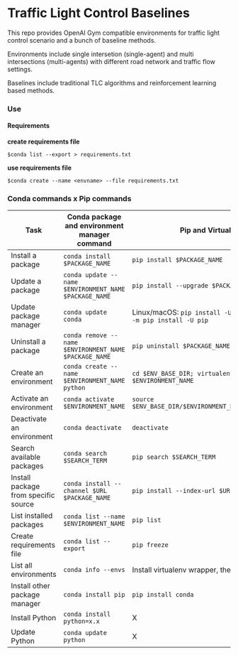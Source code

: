 # Traffic Light Control Baselines

This repo provides OpenAI Gym compatible environments for traffic light control scenario and a bunch of baseline methods. 

Environments include single intersetion (single-agent) and multi intersections (multi-agents) with different road network and traffic flow settings.

Baselines include traditional TLC algorithms and reinforcement learning based methods.


### Use

#### Requirements

**create requirements file**
```terminal
$conda list --export > requirements.txt
```

**use requirements file**
```terminal
$conda create --name <envname> --file requirements.txt
```

### Conda commands x Pip commands

| Task                                 | Conda package and environment manager command         | Pip and Virtualenv                                                    |
|--------------------------------------|-------------------------------------------------------|-----------------------------------------------------------------------|
| Install a package                    | `conda install $PACKAGE_NAME`                         | `pip install $PACKAGE_NAME`                                           |
| Update a package                     | `conda update --name $ENVIRONMENT_NAME $PACKAGE_NAME` | `pip install --upgrade $PACKAGE_NAME`                                 |
| Update package manager               | `conda update conda`                                  | Linux/macOS: `pip install -U pip` Win: `python -m pip install -U pip` |
| Uninstall a package                  | `conda remove --name $ENVIRONMENT_NAME $PACKAGE_NAME` | `pip uninstall $PACKAGE_NAME`                                         |
| Create an environment                | `conda create --name $ENVIRONMENT_NAME python`        | `cd $ENV_BASE_DIR; virtualenv $ENVIRONMENT_NAME`                      |
| Activate an environment              | `conda activate $ENVIRONMENT_NAME`                    | `source $ENV_BASE_DIR/$ENVIRONMENT_NAME/bin/activate`                 |
| Deactivate an environment            | `conda deactivate`                                    | `deactivate`                                                          |
| Search available packages            | `conda search $SEARCH_TERM`                           | `pip search $SEARCH_TERM`                                             |
| Install package from specific source | `conda install --channel $URL $PACKAGE_NAME`          | `pip install --index-url $URL $PACKAGE_NAME`                          |
| List installed packages              | `conda list --name $ENVIRONMENT_NAME`                 | `pip list`                                                            |
| Create requirements file             | `conda list --export`                                 | `pip freeze`                                                          |
| List all environments                | `conda info --envs`                                   | Install virtualenv wrapper, then `lsvirtualenv`                       |
| Install other package manager        | `conda install pip`                                   | `pip install conda`                                                   |
| Install Python                       | `conda install python=x.x`                            | X                                                                     |
| Update Python                        | `conda update python`                                 | X                                                                     |
